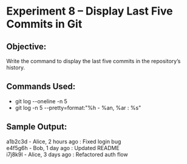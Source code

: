# Experiment 8 – Display Last Five Commits in Git

## Objective:
Write the command to display the last five commits in the repository’s history.

## Commands Used:
- git log --oneline -n 5
- git log -n 5 --pretty=format:"%h - %an, %ar : %s"

## Sample Output:
a1b2c3d - Alice, 2 hours ago : Fixed login bug  
e4f5g6h - Bob, 1 day ago : Updated README  
i7j8k9l - Alice, 3 days ago : Refactored auth flow
